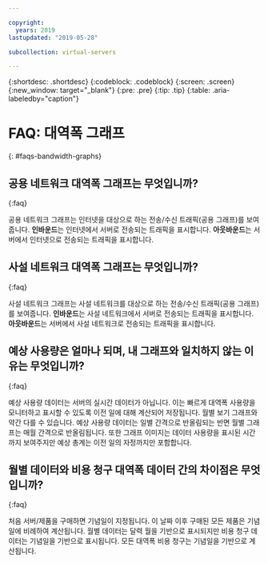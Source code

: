 ```yaml
---

copyright:
  years: 2019
lastupdated: "2019-05-28"

subcollection: virtual-servers

---
```


{:shortdesc: .shortdesc}
{:codeblock: .codeblock}
{:screen: .screen}
{:new_window: target="_blank"}
{:pre: .pre}
{:tip: .tip}
{:table: .aria-labeledby="caption"}

# FAQ: 대역폭 그래프
{: #faqs-bandwidth-graphs}

## 공용 네트워크 대역폭 그래프는 무엇입니까?
{:faq}

공용 네트워크 그래프는 인터넷을 대상으로 하는 전송/수신 트래픽(공용 그래프)를 보여줍니다. **인바운드**는 인터넷에서 서버로 전송되는 트래픽을 표시합니다. **아웃바운드**는 서버에서 인터넷으로 전송되는 트래픽을 표시합니다.

## 사설 네트워크 대역폭 그래프는 무엇입니까?
{:faq}

사설 네트워크 그래프는 사설 네트워크를 대상으로 하는 전송/수신 트래픽(공용 그래프)를 보여줍니다. **인바운드**는 사설 네트워크에서 서버로 전송되는 트래픽을 표시합니다. **아웃바운드**는 서버에서 사설 네트워크로 전송되는 트래픽을 표시합니다.

## 예상 사용량은 얼마나 되며, 내 그래프와 일치하지 않는 이유는 무엇입니까?
{:faq}

예상 사용량 데이터는 서버의 실시간 데이터가 아닙니다. 이는 빠르게 대역폭 사용량을 모니터하고 표시할 수 있도록 이전 일에 대해 계산되어 저장됩니다. 월별 보기 그래프와 약간 다를 수 있습니다. 예상 사용량 데이터는 일별 간격으로 반올림되는 반면 월별 그래프는 매월 간격으로 반올림됩니다. 또한 그래프 이미지는 데이터 사용량을 표시된 시간까지 보여주지만 예상 총계는 이전 일의 자정까지만 포함합니다.

## 월별 데이터와 비용 청구 대역폭 데이터 간의 차이점은 무엇입니까?
{:faq}

처음 서버/제품을 구매하면 기념일이 지정됩니다. 이 날짜 이후 구매된 모든 제품은 기념일에 비례하여 계산됩니다. 월별 데이터는 달력 월을 기반으로 표시되지만 비용 청구 데이터는 기념일을 기반으로 표시됩니다. 모든 대역폭 비용 청구는 기념일을 기반으로 계산됩니다.
